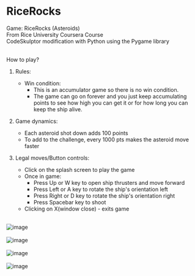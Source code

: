 # RiceRocks
Game: RiceRocks (Asteroids)<br>
From Rice University Coursera Course<br>
CodeSkulptor modification with Python using the Pygame library<br><br>

How to play?<br>
1. Rules:<br>
	- Win condition:
		- This is an accumulator game so there is no win condition.<br>
		- The game can go on forever and you just keep accumulating points to see how high you can get it or for how long you can keep the ship alive.<br>
		
2. Game dynamics:<br>
	- Each asteroid shot down adds 100 points<br>
	- To add to the challenge, every 1000 pts makes the asteroid move faster<br>

3. Legal moves/Button controls:<br>
	- Click on the splash screen to play the game<br>
	- Once in game:<br>
		- Press Up or W key to open ship thrusters and move forward<br>
		- Press Left or A key to rotate the ship's orientation left<br>
		- Press Right or D key to rotate the ship's orientation right<br>
		- Press Spacebar key to shoot<br>
	- Clicking on X(window close) - exits game<br><br>

  
![image](https://user-images.githubusercontent.com/98131995/224897304-f04371c6-df01-4c4d-b2ce-1de403005cef.png)<br><br>
![image](https://user-images.githubusercontent.com/98131995/224894453-4f459c75-ad79-46c7-a185-69352409d8d7.png)<br><br>
![image](https://user-images.githubusercontent.com/98131995/224899772-3eb4e03b-3bb1-4b3c-b6f2-a1f7caaa73ff.png)<br><br>
![image](https://user-images.githubusercontent.com/98131995/224897220-48c80551-88a7-4812-82ea-287b6912b37b.png)<br><br>

